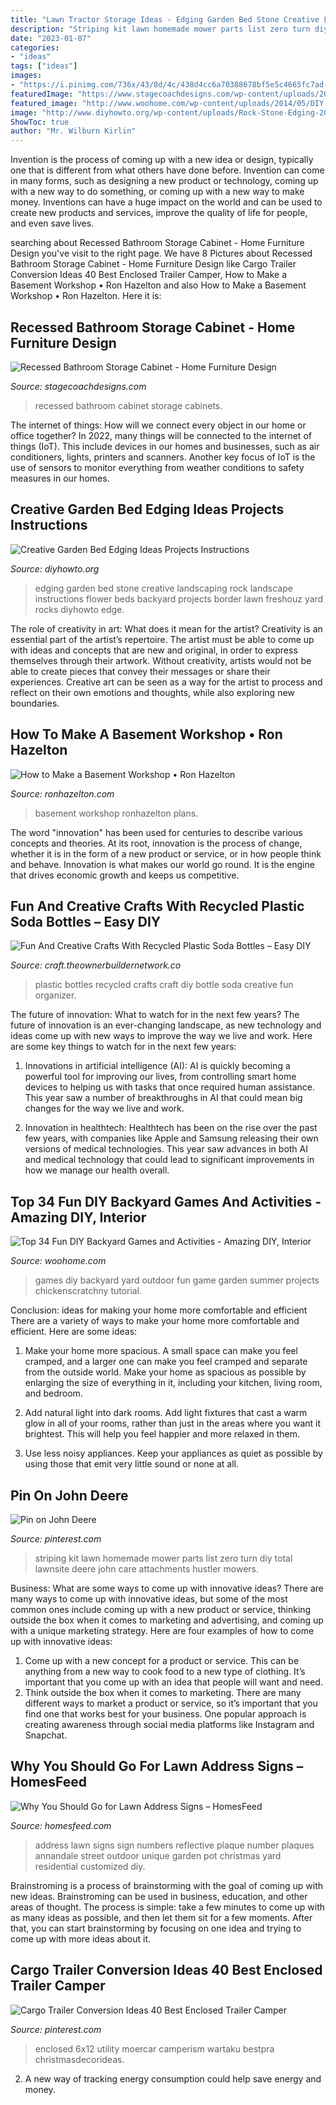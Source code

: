 ```yaml
---
title: "Lawn Tractor Storage Ideas - Edging Garden Bed Stone Creative Landscaping Rock Landscape Instructions Flower Beds Backyard Projects Border Lawn Freshouz Yard Rocks Diyhowto Edge"
description: "Striping kit lawn homemade mower parts list zero turn diy total lawnsite deere john care attachments hustler mowers"
date: "2023-01-07"
categories:
- "ideas"
tags: ["ideas"]
images:
- "https://i.pinimg.com/736x/43/8d/4c/438d4cc6a70388678bf5e5c4665fc7ad--lawn-homemade.jpg"
featuredImage: "https://www.stagecoachdesigns.com/wp-content/uploads/2015/04/Recessed-Bathroom-Storage-Cabinet.jpg"
featured_image: "http://www.woohome.com/wp-content/uploads/2014/05/DIY-yard-games-26.jpg"
image: "http://www.diyhowto.org/wp-content/uploads/Rock-Stone-Edging-20-Creative-Garden-Bed-Edging-Ideas-Projects-Instructions-DIYHowto.jpg"
ShowToc: true
author: "Mr. Wilburn Kirlin"
---
```



Invention is the process of coming up with a new idea or design, typically one that is different from what others have done before. Invention can come in many forms, such as designing a new product or technology, coming up with a new way to do something, or coming up with a new way to make money. Inventions can have a huge impact on the world and can be used to create new products and services, improve the quality of life for people, and even save lives.

	

		
searching about Recessed Bathroom Storage Cabinet - Home Furniture Design you've visit to the right page. We have 8 Pictures about Recessed Bathroom Storage Cabinet - Home Furniture Design like Cargo Trailer Conversion Ideas 40 Best Enclosed Trailer Camper, How to Make a Basement Workshop • Ron Hazelton and also How to Make a Basement Workshop • Ron Hazelton. Here it is:
		
    
## Recessed Bathroom Storage Cabinet - Home Furniture Design

<img loading=lazy src="https://www.stagecoachdesigns.com/wp-content/uploads/2015/04/Recessed-Bathroom-Storage-Cabinet.jpg" onerror="this.onerror=null;this.src='https://tse1.mm.bing.net/th?id=OIP.k3L-DglKpbkMdQCEqns1dgHaJ3&amp;pid=15.1';" alt="Recessed Bathroom Storage Cabinet - Home Furniture Design">

_Source: stagecoachdesigns.com_

>recessed bathroom cabinet storage cabinets. 

	

The internet of things: How will we connect every object in our home or office together?
In 2022, many things will be connected to the internet of things (IoT). This include devices in our homes and businesses, such as air conditioners, lights, printers and scanners. Another key focus of IoT is the use of sensors to monitor everything from weather conditions to safety measures in our homes.

    
## Creative Garden Bed Edging Ideas Projects Instructions

<img loading=lazy src="http://www.diyhowto.org/wp-content/uploads/Rock-Stone-Edging-20-Creative-Garden-Bed-Edging-Ideas-Projects-Instructions-DIYHowto.jpg" onerror="this.onerror=null;this.src='https://tse2.mm.bing.net/th?id=OIP.w3t6Qh7MlswvkkDhBogkDAHaO2&amp;pid=15.1';" alt="Creative Garden Bed Edging Ideas Projects Instructions">

_Source: diyhowto.org_

>edging garden bed stone creative landscaping rock landscape instructions flower beds backyard projects border lawn freshouz yard rocks diyhowto edge. 

	

The role of creativity in art: What does it mean for the artist?
Creativity is an essential part of the artist’s repertoire. The artist must be able to come up with ideas and concepts that are new and original, in order to express themselves through their artwork. Without creativity, artists would not be able to create pieces that convey their messages or share their experiences. Creative art can be seen as a way for the artist to process and reflect on their own emotions and thoughts, while also exploring new boundaries.

    
## How To Make A Basement Workshop • Ron Hazelton

<img loading=lazy src="https://www.ronhazelton.com/uploads/projects/P0148_P00.jpg" onerror="this.onerror=null;this.src='https://tse3.mm.bing.net/th?id=OIP.XsHEViJF9yi32NkOow1GmwHaE8&amp;pid=15.1';" alt="How to Make a Basement Workshop • Ron Hazelton">

_Source: ronhazelton.com_

>basement workshop ronhazelton plans. 

	

The word "innovation" has been used for centuries to describe various concepts and theories. At its root, innovation is the process of change, whether it is in the form of a new product or service, or in how people think and behave. Innovation is what makes our world go round. It is the engine that drives economic growth and keeps us competitive.

    
## Fun And Creative Crafts With Recycled Plastic Soda Bottles – Easy DIY

<img loading=lazy src="https://craft.theownerbuildernetwork.co/files/2015/04/Plastic-Bottle-Ideas006.jpg" onerror="this.onerror=null;this.src='https://tse3.mm.bing.net/th?id=OIP.HGmixYqLTdXLvrIOqjLB1wHaFq&amp;pid=15.1';" alt="Fun And Creative Crafts With Recycled Plastic Soda Bottles – Easy DIY">

_Source: craft.theownerbuildernetwork.co_

>plastic bottles recycled crafts craft diy bottle soda creative fun organizer. 

	

The future of innovation: What to watch for in the next few years?
The future of innovation is an ever-changing landscape, as new technology and ideas come up with new ways to improve the way we live and work. Here are some key things to watch for in the next few years: 
1. Innovations in artificial intelligence (AI): AI is quickly becoming a powerful tool for improving our lives, from controlling smart home devices to helping us with tasks that once required human assistance. This year saw a number of breakthroughs in AI that could mean big changes for the way we live and work. 

2. Innovation in healthtech: Healthtech has been on the rise over the past few years, with companies like Apple and Samsung releasing their own versions of medical technologies. This year saw advances in both AI and medical technology that could lead to significant improvements in how we manage our health overall. 


    
## Top 34 Fun DIY Backyard Games And Activities - Amazing DIY, Interior

<img loading=lazy src="http://www.woohome.com/wp-content/uploads/2014/05/DIY-yard-games-26.jpg" onerror="this.onerror=null;this.src='https://tse4.mm.bing.net/th?id=OIP.Xth5tYAWU7CCplXBSkTAcAHaKX&amp;pid=15.1';" alt="Top 34 Fun DIY Backyard Games and Activities - Amazing DIY, Interior">

_Source: woohome.com_

>games diy backyard yard outdoor fun game garden summer projects chickenscratchny tutorial. 

	

Conclusion: ideas for making your home more comfortable and efficient
There are a variety of ways to make your home more comfortable and efficient. Here are some ideas: 
1. Make your home more spacious. A small space can make you feel cramped, and a larger one can make you feel cramped and separate from the outside world. Make your home as spacious as possible by enlarging the size of everything in it, including your kitchen, living room, and bedroom.

2. Add natural light into dark rooms. Add light fixtures that cast a warm glow in all of your rooms, rather than just in the areas where you want it brightest. This will help you feel happier and more relaxed in them.

3. Use less noisy appliances. Keep your appliances as quiet as possible by using those that emit very little sound or none at all.

    
## Pin On John Deere

<img loading=lazy src="https://i.pinimg.com/736x/43/8d/4c/438d4cc6a70388678bf5e5c4665fc7ad--lawn-homemade.jpg" onerror="this.onerror=null;this.src='https://tse2.mm.bing.net/th?id=OIP.rY1NRCUdi9O-W1zjiuFASQHaLH&amp;pid=15.1';" alt="Pin on John Deere">

_Source: pinterest.com_

>striping kit lawn homemade mower parts list zero turn diy total lawnsite deere john care attachments hustler mowers. 

	

Business: What are some ways to come up with innovative ideas?
There are many ways to come up with innovative ideas, but some of the most common ones include coming up with a new product or service, thinking outside the box when it comes to marketing and advertising, and coming up with a unique marketing strategy. Here are four examples of how to come up with innovative ideas: 
1. Come up with a new concept for a product or service. This can be anything from a new way to cook food to a new type of clothing. It’s important that you come up with an idea that people will want and need. 
2. Think outside the box when it comes to marketing. There are many different ways to market a product or service, so it’s important that you find one that works best for your business. One popular approach is creating awareness through social media platforms like Instagram and Snapchat.

    
## Why You Should Go For Lawn Address Signs – HomesFeed

<img loading=lazy src="https://homesfeed.com/wp-content/uploads/2015/09/unique-frame-lawn-address-signs-flower-pot-placement-brick-siding-house.jpg" onerror="this.onerror=null;this.src='https://tse4.mm.bing.net/th?id=OIP.YYrx99K48g4OMmhXIYfDcQHaMY&amp;pid=15.1';" alt="Why You Should Go for Lawn Address Signs – HomesFeed">

_Source: homesfeed.com_

>address lawn signs sign numbers reflective plaque number plaques annandale street outdoor unique garden pot christmas yard residential customized diy. 

	

Brainstroming is a process of brainstorming with the goal of coming up with new ideas. Brainstroming can be used in business, education, and other areas of thought. The process is simple: take a few minutes to come up with as many ideas as possible, and then let them sit for a few moments. After that, you can start brainstorming by focusing on one idea and trying to come up with more ideas about it.

    
## Cargo Trailer Conversion Ideas 40 Best Enclosed Trailer Camper

<img loading=lazy src="https://i.pinimg.com/736x/be/86/10/be8610e117e1732c47624ee2e0679423.jpg" onerror="this.onerror=null;this.src='https://tse2.mm.bing.net/th?id=OIP.C2cOuVj057rNTNkELQsSwwHaJ3&amp;pid=15.1';" alt="Cargo Trailer Conversion Ideas 40 Best Enclosed Trailer Camper">

_Source: pinterest.com_

>enclosed 6x12 utility moercar camperism wartaku bestpra christmasdecorideas. 

	

2. A new way of tracking energy consumption could help save energy and money.


